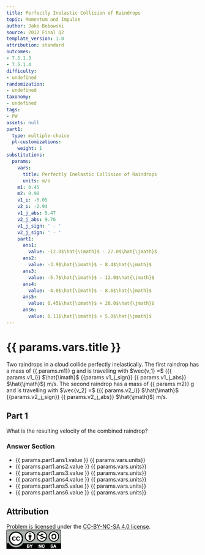 ```yaml
---
title: Perfectly Inelastic Collision of Raindrops
topic: Momentum and Impulse
author: Jake Bobowski
source: 2012 Final Q2
template_version: 1.0
attribution: standard
outcomes:
- 7.5.1.3
- 7.5.1.4
difficulty:
- undefined
randomization:
- undefined
taxonomy:
- undefined
tags:
- PW
assets: null
part1:
  type: multiple-choice
  pl-customizations:
    weight: 1
substitutions:
  params:
    vars:
      title: Perfectly Inelastic Collision of Raindrops
      units: m/s
    m1: 0.45
    m2: 0.98
    v1_i: -6.05
    v2_i: -2.94
    v1_j_abs: 5.47
    v2_j_abs: 9.76
    v1_j_sign: ' - '
    v2_j_sign: ' - '
    part1:
      ans1:
        value: -12.0$\hat{\imath}$ - 27.0$\hat{\jmath}$
      ans2:
        value: -3.9$\hat{\imath}$ - 8.4$\hat{\jmath}$
      ans3:
        value: -5.7$\hat{\imath}$ - 12.0$\hat{\jmath}$
      ans4:
        value: -4.0$\hat{\imath}$ - 8.6$\hat{\jmath}$
      ans5:
        value: 0.45$\hat{\imath}$ + 20.0$\hat{\jmath}$
      ans6:
        value: 0.11$\hat{\imath}$ + 5.0$\hat{\jmath}$
---
```

# {{ params.vars.title }}
Two raindrops in a cloud collide perfectly inelastically. The first raindrop has a mass of {{ params.m1}} g and is travelling with $\vec{v_1} =$ ({{ params.v1_i}} $\hat{\imath}$ {{params.v1_j_sign}} {{ params.v1_j_abs}} $\hat{\jmath}$) m/s.
The second raindrop has a mass of {{ params.m2}} g and is travelling with $\vec{v_2} =$ ({{ params.v2_i}} $\hat{\imath}$ {{params.v2_j_sign}} {{ params.v2_j_abs}} $\hat{\jmath}$) m/s.

## Part 1

What is the resulting velocity of the combined raindrop?

### Answer Section

- {{ params.part1.ans1.value }} {{ params.vars.units}}
- {{ params.part1.ans2.value }} {{ params.vars.units}}
- {{ params.part1.ans3.value }} {{ params.vars.units}}
- {{ params.part1.ans4.value }} {{ params.vars.units}}
- {{ params.part1.ans5.value }} {{ params.vars.units}}
- {{ params.part1.ans6.value }} {{ params.vars.units}}

## Attribution

Problem is licensed under the [CC-BY-NC-SA 4.0 license](https://creativecommons.org/licenses/by-nc-sa/4.0/).<br> ![The Creative Commons 4.0 license requiring attribution-BY, non-commercial-NC, and share-alike-SA license.](https://raw.githubusercontent.com/firasm/bits/master/by-nc-sa.png)